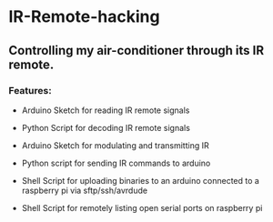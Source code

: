# IR-Remote-hacking
## Controlling my air-conditioner through its IR remote.

### Features:

  * Arduino Sketch for reading IR remote signals
  
  * Python Script for decoding IR remote signals
  
  
  * Arduino Sketch for modulating and transmitting IR
  
  * Python script for sending IR commands to arduino
  
  
  * Shell Script for uploading binaries to an arduino connected to a raspberry pi via sftp/ssh/avrdude
  
  * Shell Script for remotely listing open serial ports on raspberry pi
